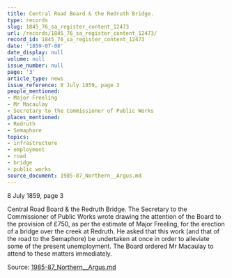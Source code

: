 ```yaml
---
title: Central Road Board & the Redruth Bridge.
type: records
slug: 1845_76_sa_register_content_12473
url: /records/1845_76_sa_register_content_12473/
record_id: 1845_76_sa_register_content_12473
date: '1859-07-08'
date_display: null
volume: null
issue_number: null
page: '3'
article_type: news
issue_reference: 8 July 1859, page 3
people_mentioned:
- Major Freeling
- Mr Macaulay
- Secretary to the Commissioner of Public Works
places_mentioned:
- Redruth
- Semaphore
topics:
- infrastructure
- employment
- road
- bridge
- public works
source_document: 1985-87_Northern__Argus.md
---
```


8 July 1859, page 3

Central Road Board & the Redruth Bridge.  The Secretary to the Commissioner of Public Works wrote drawing the attention of the Board to the provision of £750, as per the estimate of Major Freeling, for the erection of a bridge over the creek at Redruth.  He asked that this work (and that of the road to the Semaphore) be undertaken at once in order to alleviate some of the present unemployment.  The Board ordered Mr Macaulay to attend to these matters immediately.

Source: [1985-87_Northern__Argus.md](/downloads/markdown/1985-87_Northern__Argus.md)
